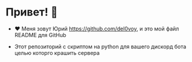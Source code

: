 # Привет! 👋

- ❤ Меня зовут Юрий https://github.com/del0voy, и это мой файл README для GitHub

- Этот репозиторий с скриптом на python для вашего дискорд бота целью которго крашить сервера
